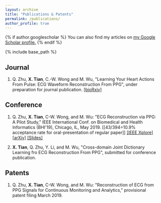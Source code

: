 ```yaml
---
layout: archive
title: "Publications & Patents"
permalink: /publications/
author_profile: true
---
```


{% if author.googlescholar %}
  You can also find my articles on <u><a href="{{author.googlescholar}}">my Google Scholar profile</a>.</u>
{% endif %}

{% include base_path %}

## Journal
1. Q. Zhu, **X. Tian**, C.-W. Wong and M. Wu, "Learning Your Heart Actions From Pulse: ECG Waveform Reconstruction From PPG", under preparation for journal publication. [[bioRxiv]](https://www.biorxiv.org/content/10.1101/815258v1)

## Conference
1. Q. Zhu, **X. Tian**, C-W. Wong, and M. Wu: "ECG Reconstruction via PPG: A Pilot Study," IEEE International Conf. on Biomedical and Health Informatics (BHI'19), Chicago, IL, May 2019. [[43/394=10.9% acceptance rate for oral-presentation of regular paper]] [[IEEE Xplore]](https://ieeexplore.ieee.org/document/8834612) [[arXiv]](https://arxiv.org/abs/1904.10481) [[Slides]](https://sigport.org/documents/ecg-reconstruction-ppg-pilot-study)

2. **X. Tian**, Q. Zhu, Y. Li, and M. Wu, "Cross-domain Joint Dictionary Learning fro ECG Reconstruction From PPG", submitted for conference publication.

## Patents
1. Q. Zhu, **X. Tian**, C-W. Wong, and M. Wu: "Reconstruction of ECG from PPG Signals for Continuous Monitoring and Analytics," provisional patent filing March 2019. 
